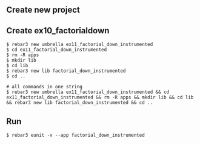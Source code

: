 Create new project
----	
Create ex10_factorialdown
----	
	$ rebar3 new umbrella ex11_factorial_down_instrumented
	$ cd ex11_factorial_down_instrumented
	$ rm -R apps
	$ mkdir lib
	$ cd lib
	$ rebar3 new lib factorial_down_instrumented
	$ cd ..
	
	# all commands in one string
	$ rebar3 new umbrella ex11_factorial_down_instrumented && cd ex11_factorial_down_instrumented && rm -R apps && mkdir lib && cd lib && rebar3 new lib factorial_down_instrumented && cd ..

Run
-----
	$ rebar3 eunit -v --app factorial_down_instrumented